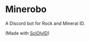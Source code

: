 # Minerobo
A Discord bot for Rock and Mineral ID.

(Made with [SciOlyID](https://github.com/tctree333/SciOly-ID))